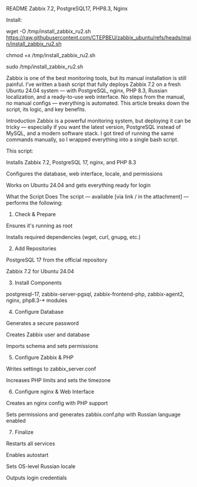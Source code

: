 README
Zabbix 7.2, PostgreSQL17, PHP8.3, Nginx

Install:

wget -O /tmp/install_zabbix_ru2.sh https://raw.githubusercontent.com/CTEPBEU/zabbix_ubuntu/refs/heads/main/install_zabbix_ru2.sh

chmod +x /tmp/install_zabbix_ru2.sh

sudo /tmp/install_zabbix_ru2.sh

Zabbix is one of the best monitoring tools, but its manual installation is still painful.
I’ve written a bash script that fully deploys Zabbix 7.2 on a fresh Ubuntu 24.04 system — with PostgreSQL, nginx, PHP 8.3, Russian localization, and a ready-to-use web interface. No steps from the manual, no manual configs — everything is automated.
This article breaks down the script, its logic, and key benefits.

Introduction
Zabbix is a powerful monitoring system, but deploying it can be tricky — especially if you want the latest version, PostgreSQL instead of MySQL, and a modern software stack. I got tired of running the same commands manually, so I wrapped everything into a single bash script.

This script:

Installs Zabbix 7.2, PostgreSQL 17, nginx, and PHP 8.3

Configures the database, web interface, locale, and permissions

Works on Ubuntu 24.04 and gets everything ready for login

What the Script Does
The script — available [via link / in the attachment] — performs the following:

1. Check & Prepare

Ensures it's running as root

Installs required dependencies (wget, curl, gnupg, etc.)

2. Add Repositories

PostgreSQL 17 from the official repository

Zabbix 7.2 for Ubuntu 24.04

3. Install Components

postgresql-17, zabbix-server-pgsql, zabbix-frontend-php, zabbix-agent2, nginx, php8.3-* modules

4. Configure Database

Generates a secure password

Creates Zabbix user and database

Imports schema and sets permissions

5. Configure Zabbix & PHP

Writes settings to zabbix_server.conf

Increases PHP limits and sets the timezone

6. Configure nginx & Web Interface

Creates an nginx config with PHP support

Sets permissions and generates zabbix.conf.php with Russian language enabled

7. Finalize

Restarts all services

Enables autostart

Sets OS-level Russian locale

Outputs login credentials
